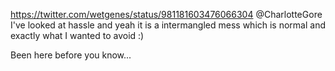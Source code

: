 https://twitter.com/wetgenes/status/981181603476066304 @CharlotteGore I've looked at hassle and yeah it is a intermangled mess which is normal and exactly what I wanted to avoid :)

Been here before you know...